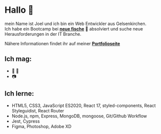 # Hallo  :wave:
mein Name ist Joel und ich bin ein Web Entwickler aus Gelsenkirchen.</br>
Ich habe ein Bootcamp bei **[neue fische](https://www.neuefische.de)** :tropical_fish: absolviert und suche neue Herausforderungen in der IT Branche. 

Nähere Informationen findet ihr auf meiner [__Portfolioseite__](https://www.joelnowicki.de)

## Ich mag:
- :guitar: :microphone:
- :camera: 




## Ich lerne:
- HTML5, CSS3, JavaScript ES2020, React 17, styled-components, React Styleguidist, React Router
- Node.js, npm, Express, MongoDB, mongoose, Git/Github Workflow
- Jest, Cypress
- Figma, Photoshop, Adobe XD




